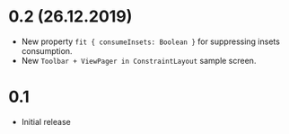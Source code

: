 
# 0.2 (26.12.2019)
* New property `fit { consumeInsets: Boolean }` for suppressing insets consumption.
* New `Toolbar + ViewPager in ConstraintLayout` sample screen.

# 0.1 
* Initial release

